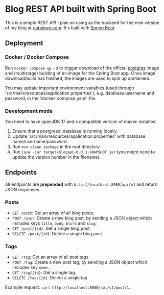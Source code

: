 # Blog REST API built with Spring Boot
This is a simple REST API I plan on using as the backend for the new version of my blog at [datalowe.com](https://datalowe.com). It's built with [Spring Boot](https://spring.io/projects/spring-boot).

## Deployment
### Docker / Docker Compose
Run `docker compose up -d` to trigger download of the official [postgres](https://hub.docker.com/_/postgres/) image and (multistage) building of an image for the Spring Boot app. Once image download/build has finished, the images are used to spin up containers.

You may update important environment variables (used through 'src/main/resources/application.properties'), e.g. database username and password, in the 'docker-compose.yaml' file.

### Development mode
You need to have openJDK 17 and a compatible version of maven installed.
1. Ensure that a postgresql database is running locally.
2. Update 'src/main/resources/application.properties' with database name/username/password.
3. Run `mvn clean package` in the root directory.
4. Run `java -jar target/blogapi-0.0.1-SNAPSHOT.jar` (you might need to update the version number in the filename).

## Endpoints
All endpoints are __prepended__ with `http://localhost:8080/api/v1` and return JSON responses.

### Posts
* `GET /post`: Get an array of all blog posts.
* `POST /post`: Create a new blog post, by sending a JSON object which includes keys `title`, `body`, `blurb` and `slug`.
* `GET /post/{id}`: Get a single blog post.
* `DELETE /post/{id}`: Delete a single blog post.

### Tags
* `GET /tag`: Get an array of all post tags.
* `POST /tag`: Create a new post tag, by sending a JSON object which includes key `name`.
* `GET /tag/{id}`: Get a single tag.
* `DELETE /tag/{id}`: Delete a single tag.

Example request: `curl http://localhost:8080/api/v1/post/1`.